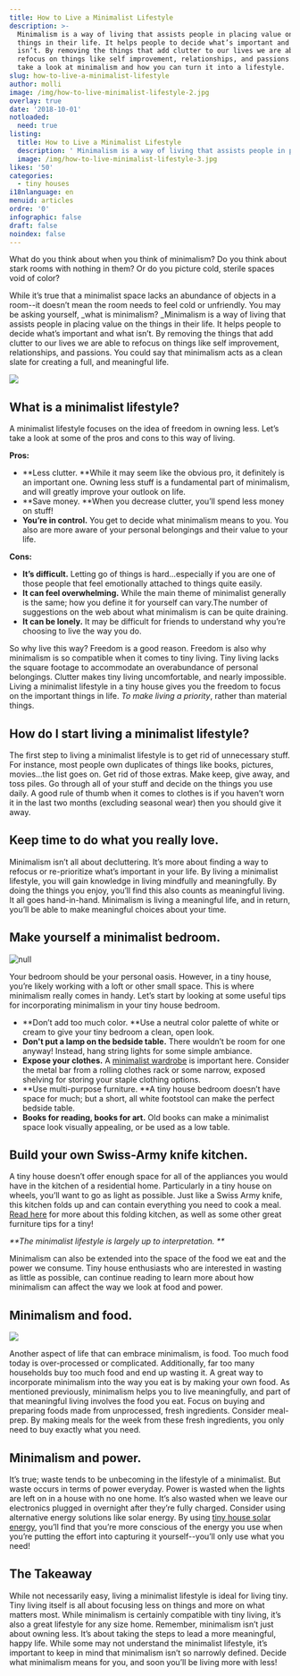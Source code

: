 ```yaml
---
title: How to Live a Minimalist Lifestyle
description: >-
  Minimalism is a way of living that assists people in placing value on the
  things in their life. It helps people to decide what’s important and what
  isn’t. By removing the things that add clutter to our lives we are able to
  refocus on things like self improvement, relationships, and passions. Let's
  take a look at minimalism and how you can turn it into a lifestyle. 
slug: how-to-live-a-minimalist-lifestyle
author: molli
image: /img/how-to-live-minimalist-lifestyle-2.jpg
overlay: true
date: '2018-10-01'
notloaded:
  need: true
listing:
  title: How to Live a Minimalist Lifestyle
  description: ' Minimalism is a way of living that assists people in placing value on the things in their life. It helps people to decide what’s important and what isn’t. By removing the things that add clutter to our lives we are able to refocus on things like self improvement, relationships, and passions. You could say that minimalism acts as a clean slate for creating a full, and meaningful life. A minimalist lifestyle focuses on the idea of freedom in owning less. Let’s take a look at some of the pros and cons to this way of living.'
  image: /img/how-to-live-minimalist-lifestyle-3.jpg
likes: '50'
categories:
  - tiny houses
i18nlanguage: en
menuid: articles
ordre: '0'
infographic: false
draft: false
noindex: false
---
```

What do you think about when you think of minimalism? Do you think about stark rooms with nothing in them? Or do you picture cold, sterile spaces void of color? 

While it’s true that a minimalist space lacks an abundance of objects in a room--it doesn’t mean the room needs to feel cold or unfriendly. You may be asking yourself, _what is minimalism? _Minimalism is a way of living that assists people in placing value on the things in their life. It helps people to decide what’s important and what isn’t. By removing the things that add clutter to our lives we are able to refocus on things like self improvement, relationships, and passions. You could say that minimalism acts as a clean slate for creating a full, and meaningful life.

![](/img/how-to-live-minimalist-lifestyle-4.jpg)

##  What is a minimalist lifestyle?

A minimalist lifestyle focuses on the idea of freedom in owning less. Let’s take a look at some of the pros and cons to this way of living.

**Pros:**

* **Less clutter. **While it may seem like the obvious pro, it definitely is an important one. Owning less stuff is a fundamental part of minimalism, and will greatly improve your outlook on life.
* **Save money. **When you decrease clutter, you’ll spend less money on stuff!
* **You’re in control.** You get to decide what minimalism means to you. You also are more aware of your personal belongings and their value to your life.

**Cons:**

* **It’s difficult.** Letting go of things is hard...especially if you are one of those people that feel emotionally attached to things quite easily.
* **It can feel overwhelming.** While the main theme of minimalist generally is the same; how you define it for yourself can vary.The number of suggestions on the web about what minimalism is can be quite draining. 
* **It can be lonely.** It may be difficult for friends to understand why you’re choosing to live the way you do. 

So why live this way? Freedom is a good reason. Freedom is also why minimalism is so compatible when it comes to tiny living. Tiny living lacks the square footage to accommodate an overabundance of personal belongings. Clutter makes tiny living uncomfortable, and nearly impossible. Living a minimalist lifestyle in a tiny house gives you the freedom to focus on the important things in life. _To make living a priority_, rather than material things.

## **How do I start living a minimalist lifestyle?**

The first step to living a minimalist lifestyle is to get rid of unnecessary stuff. For instance, most people own duplicates of things like books, pictures, movies...the list goes on. Get rid of those extras. Make keep, give away, and toss piles. Go through all of your stuff and decide on the things you use daily. A good rule of thumb when it comes to clothes is if you haven’t worn it in the last two months (excluding seasonal wear) then you should give it away. 

## **Keep time to do what you really love.**

Minimalism isn’t all about decluttering. It’s more about finding a way to refocus or re-prioritize what’s important in your life. By living a minimalist lifestyle, you will gain knowledge in living mindfully and meaningfully. By doing the things you enjoy, you’ll find this also counts as meaningful living. It all goes hand-in-hand. Minimalism is living a meaningful life, and in return, you’ll be able to make meaningful choices about your time. 

## **Make yourself a minimalist bedroom.**

![null](/img/how-to-live-minimalist-lifestyle-1.jpg)

Your bedroom should be your personal oasis. However, in a tiny house, you’re likely working with a loft or other small space. This is where minimalism really comes in handy. Let’s start by looking at some useful tips for incorporating minimalism in your tiny house bedroom.

* **Don’t add too much color. **Use a neutral color palette of white or cream to give your tiny bedroom a clean, open look.
* **Don't put a lamp on the bedside table.** There wouldn’t be room for one anyway! Instead, hang string lights for some simple ambiance. 
* **Expose your clothes.** A [minimalist wardrobe](< https://www.tinysociety.co/articles/how-to-create-your-minimalist-wardrobe/>) is important here. Consider the metal bar from a rolling clothes rack or some narrow, exposed shelving for storing your staple clothing options. 
* **Use multi-purpose furniture. **A tiny house bedroom doesn’t have space for much; but a short, all white footstool can make the perfect bedside table.
* **Books for reading, books for art.** Old books can make a minimalist space look visually appealing, or be used as a low table.

## Build your own Swiss-Army knife kitchen.

A tiny house doesn’t offer enough space for all of the appliances you would have in the kitchen of a residential home. Particularly in a tiny house on wheels, you’ll want to go as light as possible. Just like a Swiss Army knife, this kitchen folds up and can contain everything you need to cook a meal.[ Read here](https://www.tinysociety.co/articles/6-pieces-of-furniture-you-need-in-your-tiny-house/) for more about this folding kitchen, as well as some other great furniture tips for a tiny!

_**The minimalist lifestyle is largely up to interpretation. **_

Minimalism can also be extended into the space of the food we eat and the power we consume. Tiny house enthusiasts who are interested in wasting as little as possible, can continue reading to learn more about how minimalism can affect the way we look at food and power. 

## Minimalism and food.

![](/img/how-to-live-minimalist-lifestyle-5.jpg)

Another aspect of life that can embrace minimalism, is food. Too much food today is over-processed or complicated. Additionally, far too many households buy too much food and end up wasting it. A great way to incorporate minimalism into the way you eat is by making your own food. As mentioned previously, minimalism helps you to live meaningfully, and part of that meaningful living involves the food you eat. Focus on buying and preparing foods made from unprocessed, fresh ingredients. Consider meal-prep. By making meals for the week from these fresh ingredients, you only need to buy exactly what you need. 

## Minimalism and power.

It’s true; waste tends to be unbecoming in the lifestyle of a minimalist. But waste occurs in terms of power everyday. Power is wasted when the lights are left on in a house with no one home. It’s also wasted when we leave our electronics plugged in overnight after they’re fully charged. Consider using alternative energy solutions like solar energy. By using [tiny house solar energy](https://www.tinysociety.co/articles/how-to-power-tiny-house-with-solar-energy/), you’ll find that you’re more conscious of the energy you use when you’re putting the effort into capturing it yourself--you’ll only use what you need!

## The Takeaway

While not necessarily easy, living a minimalist lifestyle is ideal for living tiny. Tiny living itself is all about focusing less on things and more on what matters most. While minimalism is certainly compatible with tiny living, it’s also a great lifestyle for any size home. Remember, minimalism isn’t just about owning less. It’s about taking the steps to lead a more meaningful, happy life. While some may not understand the minimalist lifestyle, it’s important to keep in mind that minimalism isn’t so narrowly defined. Decide what minimalism means for you, and soon you’ll be living more with less!
